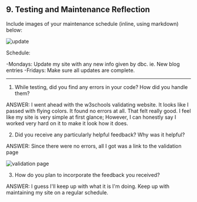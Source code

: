 ## 9. Testing and Maintenance Reflection

Include images of your maintenance schedule (inline, using markdown) below:

![update](./imgs/site-update-cal.png )

Schedule:

-Mondays: Update my site with any new info given by dbc. ie. New blog entries
-Fridays: Make sure all updates are complete.

***
1. While testing, did you find any errors in your code? How did you handle them?

ANSWER: I went ahead with the w3schools validating website. It looks like I passed with flying colors. It found no errors at all. That felt really good. I feel like my site is very simple at first glance; However, I can honestly say I worked very hard on it to make it look how it does.

2. Did you receive any particularly helpful feedback? Why was it helpful?

ANSWER: Since there were no errors, all I got was a link to the validation page

![validation page](http://validator.w3.org/check?uri=http%3A%2F%2Fedisonocean.github.io%2F)

3. How do you plan to incorporate the feedback you received?

ANSWER: I guess I'll keep up with what it is I'm doing. Keep up with maintaining my site on a regular schedule.
